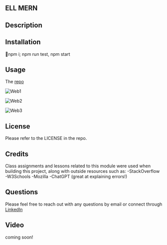 ## ELL MERN

## Description



## Installation

🌟npm i;
npm run test, 
npm start


## Usage

The [repo](https://github.com/elizabeth189/) 

 ![Web1](./assets/images/Web1.PNG)

  ![Web2](./assets/images/Web2.PNG)

![Web3](./assets/images/Web3.PNG)

## License

Please refer to the LICENSE in the repo.

## Credits

Class assignments and lessons related to this module were used when building this project, along with outside resources such as:
-StackOverflow
-W3Schools
-Mozilla
-ChatGPT (great at explaining errors!)

## Questions

Please feel free to reach out with any questions by email or connect through [LinkedIn](https://www.linkedin.com/in/elizabeth-lopez-lopez-345b3b14a/)

## Video
coming soon!